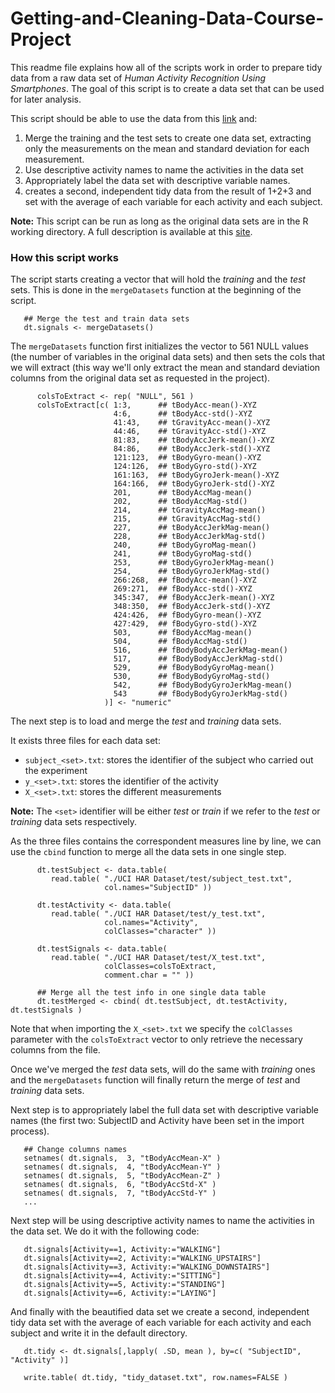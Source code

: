 Getting-and-Cleaning-Data-Course-Project
========================================

This readme file explains how all of the scripts work in order to prepare tidy data from a raw data set of _Human Activity Recognition Using Smartphones_. The goal of this script is to create a data set that can be used for later analysis.  

This script should be able to use the data from this [link](https://d396qusza40orc.cloudfront.net/getdata%2Fprojectfiles%2FUCI%20HAR%20Dataset.zip) and:
1. Merge the training and the test sets to create one data set, extracting only the measurements on the mean and standard deviation for each measurement. 
2. Use descriptive activity names to name the activities in the data set
3. Appropriately label the data set with descriptive variable names. 
4. creates a second, independent tidy data from the result of 1+2+3 and set with the average of each variable for each activity and each subject.
  
**Note:** This script can be run as long as the original data sets are in the R working directory. A full description is available at this [site](http://archive.ics.uci.edu/ml/datasets/Human+Activity+Recognition+Using+Smartphones).
  
### How this script works  
  
The script starts creating a vector that will hold the _training_ and the _test_ sets. This is done in the `mergeDatasets` function at the beginning of the script.

```
   ## Merge the test and train data sets
   dt.signals <- mergeDatasets()
```
  
The `mergeDatasets` function first initializes the vector to 561 NULL values (the number of variables in the original data sets) and then sets the cols that we will extract (this way we'll only extract the mean and standard deviation columns from the original data set as requested in the project).

```
      colsToExtract <- rep( "NULL", 561 )
      colsToExtract[c( 1:3,      ## tBodyAcc-mean()-XYZ
                       4:6,      ## tBodyAcc-std()-XYZ
                       41:43,    ## tGravityAcc-mean()-XYZ
                       44:46,    ## tGravityAcc-std()-XYZ
                       81:83,    ## tBodyAccJerk-mean()-XYZ
                       84:86,    ## tBodyAccJerk-std()-XYZ
                       121:123,  ## tBodyGyro-mean()-XYZ
                       124:126,  ## tBodyGyro-std()-XYZ
                       161:163,  ## tBodyGyroJerk-mean()-XYZ
                       164:166,  ## tBodyGyroJerk-std()-XYZ
                       201,      ## tBodyAccMag-mean()
                       202,      ## tBodyAccMag-std()
                       214,      ## tGravityAccMag-mean()
                       215,      ## tGravityAccMag-std()
                       227,      ## tBodyAccJerkMag-mean()
                       228,      ## tBodyAccJerkMag-std()
                       240,      ## tBodyGyroMag-mean()
                       241,      ## tBodyGyroMag-std()
                       253,      ## tBodyGyroJerkMag-mean()
                       254,      ## tBodyGyroJerkMag-std()
                       266:268,  ## fBodyAcc-mean()-XYZ
                       269:271,  ## fBodyAcc-std()-XYZ
                       345:347,  ## fBodyAccJerk-mean()-XYZ
                       348:350,  ## fBodyAccJerk-std()-XYZ
                       424:426,  ## fBodyGyro-mean()-XYZ
                       427:429,  ## fBodyGyro-std()-XYZ
                       503,      ## fBodyAccMag-mean()
                       504,      ## fBodyAccMag-std()
                       516,      ## fBodyBodyAccJerkMag-mean()
                       517,      ## fBodyBodyAccJerkMag-std()
                       529,      ## fBodyBodyGyroMag-mean()
                       530,      ## fBodyBodyGyroMag-std()
                       542,      ## fBodyBodyGyroJerkMag-mean()
                       543       ## fBodyBodyGyroJerkMag-std()
                     )] <- "numeric"
```

The next step is to load and merge the _test_ and _training_ data sets. 

It exists three files for each data set:
* `subject_<set>.txt`: stores the identifier of the subject who carried out the experiment
* `y_<set>.txt`: stores the identifier of the activity
* `X_<set>.txt`: stores the different measurements

**Note:** The `<set>` identifier will be either _test_ or _train_ if we refer to the _test_ or _training_ data sets respectively.

As the three files contains the correspondent measures line by line, we can use the `cbind` function to merge all the data sets in one single step.

```
      dt.testSubject <- data.table(
         read.table( "./UCI HAR Dataset/test/subject_test.txt",
                     col.names="SubjectID" ))
      
      dt.testActivity <- data.table(
         read.table( "./UCI HAR Dataset/test/y_test.txt",
                     col.names="Activity", 
                     colClasses="character" ))
      
      dt.testSignals <- data.table(
         read.table( "./UCI HAR Dataset/test/X_test.txt",
                     colClasses=colsToExtract,
                     comment.char = "" ))

      ## Merge all the test info in one single data table
      dt.testMerged <- cbind( dt.testSubject, dt.testActivity, dt.testSignals )
```

Note that when importing the `X_<set>.txt` we specify the `colClasses` parameter with the `colsToExtract` vector to only retrieve the necessary columns from the file. 

Once we've merged the _test_ data sets, will do the same with _training_ ones and the  `mergeDatasets` function will finally return the merge of _test_ and _training_ data sets.

Next step is to appropriately label the full data set with descriptive variable names (the first two: SubjectID and Activity have been set in the import process).

```
   ## Change columns names   
   setnames( dt.signals,  3, "tBodyAccMean-X" )
   setnames( dt.signals,  4, "tBodyAccMean-Y" )
   setnames( dt.signals,  5, "tBodyAccMean-Z" )
   setnames( dt.signals,  6, "tBodyAccStd-X" )
   setnames( dt.signals,  7, "tBodyAccStd-Y" )
   ...
```

Next step will be using descriptive activity names to name the activities in the data set. We do it with the following code:

```
   dt.signals[Activity==1, Activity:="WALKING"]
   dt.signals[Activity==2, Activity:="WALKING_UPSTAIRS"]
   dt.signals[Activity==3, Activity:="WALKING_DOWNSTAIRS"]
   dt.signals[Activity==4, Activity:="SITTING"]
   dt.signals[Activity==5, Activity:="STANDING"]
   dt.signals[Activity==6, Activity:="LAYING"]
```

And finally with the beautified data set we create a second, independent tidy data set with the average of each variable for each activity and each subject and write it in the default directory.

```
   dt.tidy <- dt.signals[,lapply( .SD, mean ), by=c( "SubjectID", "Activity" )]
   
   write.table( dt.tidy, "tidy_dataset.txt", row.names=FALSE )
```

